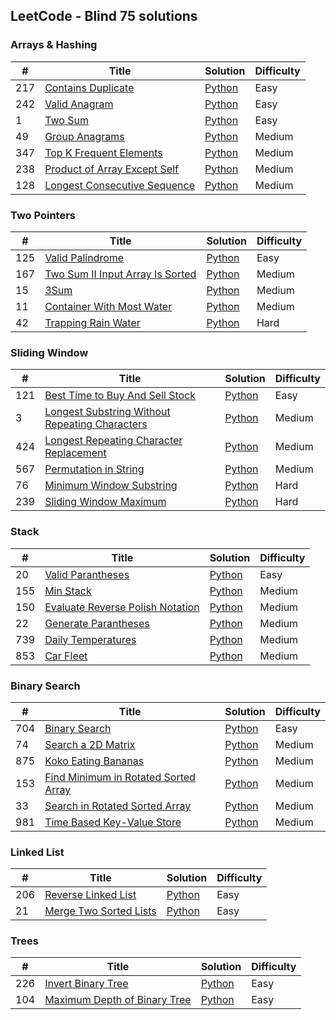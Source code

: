 ## LeetCode - Blind 75 solutions

### Arrays & Hashing
| # | Title | Solution | Difficulty |
|---| ----- | -------- | ---------- |
|217|[Contains Duplicate](https://leetcode.com/problems/contains-duplicate/) | [Python](/code/217.contains-duplicate.py)|Easy|
|242|[Valid Anagram](https://leetcode.com/problems/valid-anagram/) | [Python](/code/242.valid-anagram.py)|Easy|
|1|[Two Sum](https://leetcode.com/problems/two-sum/) | [Python](/code/1.two-sum.py)|Easy|
|49|[Group Anagrams](https://leetcode.com/problems/group-anagrams/) | [Python](/code/49.group-anagrams.py)|Medium|
|347|[Top K Frequent Elements](https://leetcode.com/problems/top-k-frequent-elements/) | [Python](/code/347.top-k-frequent-elements.py)|Medium|
|238|[Product of Array Except Self](https://leetcode.com/problems/product-of-array-except-self/) | [Python](/code/238.product-of-array-except-self.py)|Medium|
|128|[Longest Consecutive Sequence](https://leetcode.com/problems/longest-consecutive-sequence/) | [Python](/code/128.longest-consecutive-sequence.py)|Medium|

### Two Pointers
| # | Title | Solution | Difficulty |
|---| ----- | -------- | ---------- |
|125|[Valid Palindrome](https://leetcode.com/problems/valid-palindrome/)| [Python](/code/125.valid-palindrome.py)|Easy|
|167|[Two Sum II Input Array Is Sorted](https://leetcode.com/problems/two-sum-ii-input-array-is-sorted/)| [Python](/code/167.two-sum-ii-input-array-is-sorted.py)|Medium|
|15|[3Sum](https://leetcode.com/problems/3sum/)| [Python](/code/15.3-sum.py)|Medium|
|11|[Container With Most Water](https://leetcode.com/problems/container-with-most-water/)| [Python](/code/11.container-with-most-water.py)|Medium|
|42|[Trapping Rain Water](https://leetcode.com/problems/trapping-rain-water/)| [Python](/code/42.trapping-rain-water.py)|Hard|

### Sliding Window
| # | Title | Solution | Difficulty |
|---| ----- | -------- | ---------- |
|121|[Best Time to Buy And Sell Stock](https://leetcode.com/problems/best-time-to-buy-and-sell-stock/)| [Python](/code/121.best-time-to-buy-and-sell-stock.py)|Easy|
|3|[Longest Substring Without Repeating Characters](https://leetcode.com/problems/longest-substring-without-repeating-characters/)| [Python](/code/3.longest-substring-without-repeating-characters.py)|Medium|
|424|[Longest Repeating Character Replacement](https://leetcode.com/problems/longest-repeating-character-replacement/)| [Python](/code/424.longest-repeating-character-replacement.py)|Medium|
|567|[Permutation in String](https://leetcode.com/problems/permutation-in-string/)| [Python](/code/567.permutation-in-string.py)|Medium|
|76|[Minimum Window Substring](https://leetcode.com/problems/minimum-window-substring/)| [Python](/code/76.minimum-window-substring.py)|Hard|
|239|[Sliding Window Maximum](https://leetcode.com/problems/sliding-window-maximum/)| [Python](/code/239.sliding-window-maximum.py)|Hard|

### Stack
| # | Title | Solution | Difficulty |
|---| ----- | -------- | ---------- |
|20|[Valid Parantheses](https://leetcode.com/problems/valid-parentheses/)| [Python](/code/20.valid-parentheses.py)|Easy|
|155|[Min Stack](https://leetcode.com/problems/min-stack/)| [Python](/code/155.min-stack.py)|Medium|
|150|[Evaluate Reverse Polish Notation](https://leetcode.com/problems/evaluate-reverse-polish-notation/)| [Python](/code/150.evaluate-reverse-polish-notation.py)|Medium|
|22|[Generate Parantheses](https://leetcode.com/problems/generate-parentheses/)| [Python](/code/22.generate-parentheses.py)|Medium|
|739|[Daily Temperatures](https://leetcode.com/problems/daily-temperatures/)| [Python](/code/739.daily-temperatures.py)|Medium|
|853|[Car Fleet](https://leetcode.com/problems/car-fleet/)| [Python](/code/853.car-fleet.py)|Medium|

### Binary Search
| # | Title | Solution | Difficulty |
|---| ----- | -------- | ---------- |
|704|[Binary Search](https://leetcode.com/problems/binary-search/)| [Python](/code/704.binary-search.py)|Easy|
|74|[Search a 2D Matrix](https://leetcode.com/problems/search-a-2d-matrix/)| [Python](/code/74.search-a-2d-matrix.py)|Medium|
|875|[Koko Eating Bananas](https://leetcode.com/problems/koko-eating-bananas/)| [Python](/code/875.koko-eating-bananas.py)|Medium|
|153|[Find Minimum in Rotated Sorted Array](https://leetcode.com/problems/find-minimum-in-rotated-sorted-array/)| [Python](/code/153.ind-minimum-in-rotated-sorted-array.py)|Medium|
|33|[Search in Rotated Sorted Array](https://leetcode.com/problems/search-in-rotated-sorted-array/)| [Python](/code/33.search-in-rotated-sorted-array.py)|Medium|
|981|[Time Based Key-Value Store](https://leetcode.com/problems/time-based-key-value-store/)| [Python](/code/981.time-based-key-value-store.py)|Medium|

### Linked List
| # | Title | Solution | Difficulty |
|---| ----- | -------- | ---------- |
|206|[Reverse Linked List](https://leetcode.com/problems/reverse-linked-list/)| [Python](/code/206.reverse-linked-list.py)|Easy|
|21|[Merge Two Sorted Lists](https://leetcode.com/problems/merge-two-sorted-lists/)| [Python](/code/21.merge-two-sorted-lists.py)|Easy|

### Trees
| # | Title | Solution | Difficulty |
|---| ----- | -------- | ---------- |
|226|[Invert Binary Tree](https://leetcode.com/problems/invert-binary-tree/)| [Python](/code/226.invert-binary-tree.py)|Easy|
|104|[Maximum Depth of Binary Tree](https://leetcode.com/problems/maximum-depth-of-binary-tree/)| [Python](/code/104.maximum-depth-of-binary-tree.py)|Easy|
